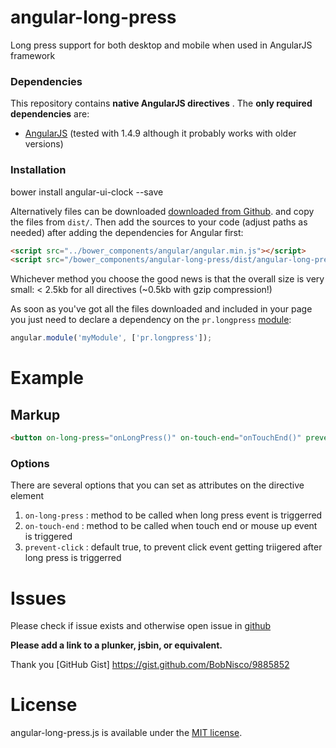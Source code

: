 # angular-long-press
Long press support for both desktop and mobile when used in AngularJS framework

### Dependencies

This repository contains **native AngularJS directives** . The **only required dependencies** are: 

*   [AngularJS](http://angularjs.org) (tested with 1.4.9 although it probably works with older versions)

### Installation

bower install angular-ui-clock --save

Alternatively files can be downloaded [downloaded from Github](https://github.com/puneethrai/angular-long-press).
and copy the files from `dist/`. Then add the sources to your code (adjust paths as needed) after 
adding the dependencies for Angular first:

```html
<script src="../bower_components/angular/angular.min.js"></script>
<script src="/bower_components/angular-long-press/dist/angular-long-press.js"></script>
```

Whichever method you choose the good news is that the overall size is very small: &lt; 2.5kb for all directives (~0.5kb with gzip compression!)


As soon as you've got all the files downloaded and included in your page you just need to declare a dependency on the `pr.longpress` [module](http://docs.angularjs.org/guide/module):   

```javascript
angular.module('myModule', ['pr.longpress']);
```

# Example

## Markup

```html
<button on-long-press="onLongPress()" on-touch-end="onTouchEnd()" prevent-click="'true'"></button>
```

### Options

There are several options that you can set as attributes on the directive element

1.  `on-long-press` : method to be called when long press event is triggerred
2.  `on-touch-end` : method to be called when touch end or mouse up event is triggered
3.  `prevent-click` : default true, to prevent click event getting triigered after long press is triggerred


# Issues
 
Please check if issue exists and otherwise open issue in [github](https://github.com/deepu105/angular-clock/issues?state=open)

**Please add a link to a plunker, jsbin, or equivalent.**

Thank you [GitHub Gist] https://gist.github.com/BobNisco/9885852


# License

angular-long-press.js is available under the [MIT license](http://opensource.org/licenses/MIT).